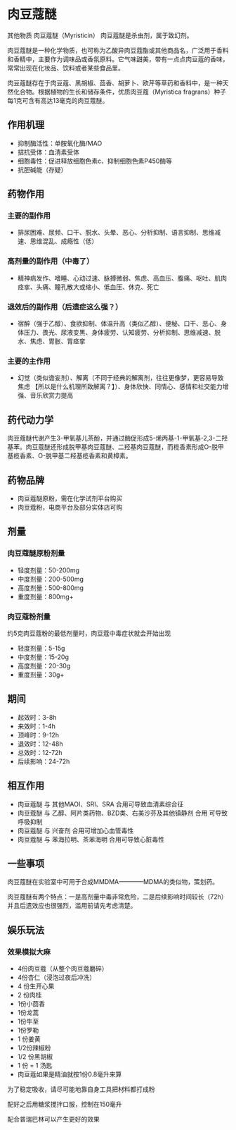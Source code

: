 # 肉豆蔻醚
 其他物质
肉豆蔻醚（Myristicin）
肉豆蔻醚是杀虫剂，属于致幻剂。

肉豆蔻醚是一种化学物质，也可称为乙酸异肉豆蔻酯或其他商品名，广泛用于香料和香精中，主要作为调味品或香氛原料。它气味甜美，带有一点点肉豆蔻的香味，常常出现在化妆品、饮料或者某些食品里。

肉豆蔻醚存在于肉豆蔻、黑胡椒、茴香、胡萝卜、欧芹等草药和香料中，是一种天然化合物。根据植物的生长和储存条件，优质肉豆蔻（Myristica fragrans）种子每1克可含有高达13毫克的肉豆蔻醚。

## 作用机理
- 抑制酶活性：单胺氧化酶/MAO
- 拮抗受体：血清素受体
- 细胞毒性：促进释放细胞色素c、抑制细胞色素P450酶等
- 抗胆碱能（存疑）

## 药物作用
### 主要的副作用
- 排尿困难、尿频、口干、脱水、头晕、恶心、分析抑制、语言抑制、思维减速、思维混乱、成瘾性（低）

### 高剂量的副作用（中毒了）
- 精神病发作、嗜睡、心动过速、脉搏微弱、焦虑、高血压、腹痛、呕吐、肌肉痉挛、头痛、瞳孔散大或缩小、低血压、休克、死亡

### 退效后的副作用（后遗症这么强？）
- 宿醉（强于乙醇）、食欲抑制、体温升高（类似乙醇）、便秘、口干、恶心、身体压力、畏光、尿液变黑、身体疲劳、认知疲劳、分析抑制、思维减速、脱水、焦虑、胃胀、胃痉挛

### 主要的主作用
- 幻觉（类似谵妄剂）、解离（不同于经典的解离剂，往往更像梦，更容易导致焦虑 【所以是什么机理所致解离？】）、身体欣快、同情心、感情和社交能力增强、音乐欣赏力提高

## 药代动力学
肉豆蔻醚代谢产生3-甲氧基儿茶酚，并通过酶促形成5-烯丙基-1-甲氧基-2,3-二羟基苯。肉豆蔻醚还形成脱甲基肉豆蔻醚、二羟基肉豆蔻醚，而榄香素形成O-脱甲基榄香素、O-脱甲基二羟基榄香素和黄樟素。

## 药物品牌
- 肉豆蔻醚原粉，需在化学试剂平台购买
- 肉豆蔻粉，电商平台及部分实体店可购

## 剂量
### 肉豆蔻醚原粉剂量
- 轻度剂量：50-200mg
- 中度剂量：200-500mg
- 高度剂量：500-800mg
- 重度剂量：800mg+

### 肉豆蔻粉剂量
约5克肉豆蔻粉的最低剂量时，肉豆蔻中毒症状就会开始出现
- 轻度剂量：5-15g
- 中度剂量：15-20g
- 高度剂量：20-30g
- 重度剂量：30g+

## 期间
- 起效时：3-8h
- 来效时：1-4h
- 顶峰时：9-12h
- 退效时：12-48h
- 总效时：12-72h
- 后续影响：24-72h

## 相互作用
- 肉豆蔻醚 与 其他MAOI、SRI、SRA 合用可导致血清素综合征
- 肉豆蔻醚 与 乙醇、阿片类药物、BZD类、右美沙芬及其他镇静剂 合用 可导致呼吸抑制
- 肉豆蔻醚 与 兴奋剂 合用可增加心血管毒性
- 肉豆蔻醚 与 苯海拉明、茶苯海明 合用可导致心脏毒性

## 一些事项
肉豆蔻醚在实验室中可用于合成MMDMA————MDMA的类似物，策划药。

肉豆蔻醚有两个特点：一是高剂量中毒非常危险，二是后续影响时间较长（72h）并且后遗效应也很强烈，滥用前请先考虑清楚。

## 娱乐玩法
### 效果模拟大麻
- 4份肉豆蔻（从整个肉豆蔻磨碎）
- 4份杏仁（浸泡过夜后冲洗）
- 4 份生开心果
- 2 份肉桂
- 1份小茴香
- 1份龙蒿
- 1份牛至
- 1份罗勒
- 1 份姜黄
- 1/2份辣椒粉
- 1/2 份黑胡椒
- 1 份 = 1 汤匙
- 肉豆蔻如果是精油就按1份0.8毫升来算

为了稳定吸收，请尽可能地靠自身工具把材料都打成粉

配好之后用糖浆搅拌口服，控制在150毫升

配合普瑞巴林可以产生更好的效果